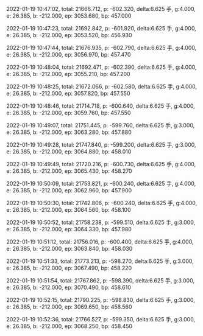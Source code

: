 2022-01-19 10:47:02, total: 21666.712, p: -602.320, delta:6.625 手, g:4.000, e: 26.385, b: -212.000, ep: 3053.680, bp: 457.000

2022-01-19 10:47:23, total: 21692.842, p: -601.920, delta:6.625 手, g:4.000, e: 26.385, b: -212.000, ep: 3053.520, bp: 456.930

2022-01-19 10:47:44, total: 21676.935, p: -602.790, delta:6.625 手, g:4.000, e: 26.385, b: -212.000, ep: 3056.970, bp: 457.470

2022-01-19 10:48:04, total: 21692.471, p: -602.390, delta:6.625 手, g:4.000, e: 26.385, b: -212.000, ep: 3055.210, bp: 457.200

2022-01-19 10:48:25, total: 21672.066, p: -602.580, delta:6.625 手, g:4.000, e: 26.385, b: -212.000, ep: 3057.820, bp: 457.550

2022-01-19 10:48:46, total: 21714.718, p: -600.640, delta:6.625 手, g:4.000, e: 26.385, b: -212.000, ep: 3059.760, bp: 457.550

2022-01-19 10:49:07, total: 21751.445, p: -599.760, delta:6.625 手, g:3.000, e: 26.385, b: -212.000, ep: 3063.280, bp: 457.880

2022-01-19 10:49:28, total: 21747.840, p: -599.200, delta:6.625 手, g:3.000, e: 26.385, b: -212.000, ep: 3064.880, bp: 458.010

2022-01-19 10:49:49, total: 21720.216, p: -600.730, delta:6.625 手, g:4.000, e: 26.385, b: -212.000, ep: 3065.430, bp: 458.270

2022-01-19 10:50:09, total: 21753.821, p: -600.240, delta:6.625 手, g:4.000, e: 26.385, b: -212.000, ep: 3062.960, bp: 457.900

2022-01-19 10:50:30, total: 21742.806, p: -600.240, delta:6.625 手, g:4.000, e: 26.385, b: -212.000, ep: 3064.560, bp: 458.100

2022-01-19 10:50:52, total: 21758.238, p: -599.510, delta:6.625 手, g:3.000, e: 26.385, b: -212.000, ep: 3064.330, bp: 457.980

2022-01-19 10:51:12, total: 21756.016, p: -600.400, delta:6.625 手, g:4.000, e: 26.385, b: -212.000, ep: 3063.840, bp: 458.030

2022-01-19 10:51:33, total: 21773.213, p: -598.270, delta:6.625 手, g:3.000, e: 26.385, b: -212.000, ep: 3067.490, bp: 458.220

2022-01-19 10:51:54, total: 21767.862, p: -598.390, delta:6.625 手, g:3.000, e: 26.385, b: -212.000, ep: 3070.490, bp: 458.610

2022-01-19 10:52:15, total: 21790.225, p: -598.830, delta:6.625 手, g:3.000, e: 26.385, b: -212.000, ep: 3069.650, bp: 458.560

2022-01-19 10:52:36, total: 21766.527, p: -599.350, delta:6.625 手, g:3.000, e: 26.385, b: -212.000, ep: 3068.250, bp: 458.450
